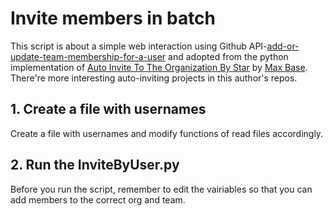 # Invite members in batch

This script is about a simple web interaction using Github API-[add-or-update-team-membership-for-a-user](https://docs.github.com/en/rest/reference/teams#add-or-update-team-membership-for-a-user) and adopted from the python implementation of [Auto Invite To The Organization By Star](https://github.com/BaseMax/AutoInviteToOrgByStar#auto-invite-to-the-organization-by-star) by [Max Base](https://github.com/BaseMax). There're more interesting auto-inviting projects in this author's repos. 

## 1. Create a file with usernames

Create a file with usernames and modify functions of read files accordingly.

## 2. Run the InviteByUser.py

Before you run the script, remember to edit the vairiables so that you can add members to the correct org and team.
